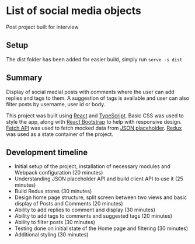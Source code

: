 # List of social media objects
Post project built for interview

## Setup
The dist folder has been added for easier build, simply run `serve -s dist`


## Summary
Display of social medial posts with comments where the user can add replies and tags to them. A suggestion of tags is available and user can also filter posts by username, user id or body.

This project was built using [React](https://react.dev/) and [TypeScript](https://www.typescriptlang.org/). Basic CSS was used to style the app, along with [React Bootstrap](https://react-bootstrap.github.io/) to help with responsive design.
[Fetch API](https://developer.mozilla.org/en-US/docs/Web/API/Fetch_API/Using_Fetch) was used to fetch mocked data from [JSON placeholder](https://jsonplaceholder.typicode.com/). [Redux](https://redux.js.org/) was used as a state container of the project.

## Development timeline
- Initial setup of the project, installation of necessary modules and Webpack configuration (20 minutes)
- Understanding JSON placeholder API and build client API to use it (25 minutes)
- Build Redux stores (30 minutes)
- Design home page structure, split screen between two views and basic display of Posts and Comments (20 minutes)
- Ability to add replies to comment and display (30 minutes)
- Ability to add tags to comments and suggested tags (20 minutes)
- Ability to filter posts (30 minutes)
- Testing done on initial state of the Home page and filtering (30 minutes)
- Additional styling (30 minutes)
